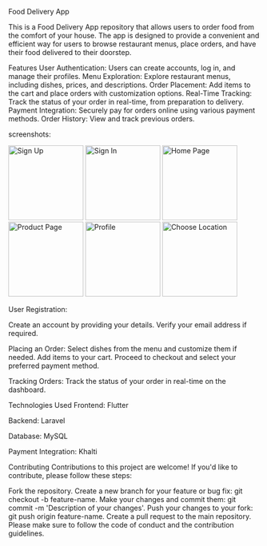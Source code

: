 Food Delivery App

This is a Food Delivery App repository that allows users to order food from the comfort of your house. The app is designed to provide a convenient and efficient way for users to browse restaurant menus, place orders, and have their food delivered to their doorstep.

Features
User Authentication: Users can create accounts, log in, and manage their profiles.
Menu Exploration: Explore restaurant menus, including dishes, prices, and descriptions.
Order Placement: Add items to the cart and place orders with customization options.
Real-Time Tracking: Track the status of your order in real-time, from preparation to delivery.
Payment Integration: Securely pay for orders online using various payment methods.
Order History: View and track previous orders.

screenshots:
<p float="left" margin="10px">
  <img src="https://github.com/pujanpoudel/food_delivery/assets/82041139/9a98b813-4262-4b27-ae2a-15ba60357463" width="150" alt="Sign Up"/>
  <img src="https://github.com/pujanpoudel/food_delivery/assets/82041139/6e97da9c-82e7-4cd5-8e96-4d4c12296f4f" width="150" alt="Sign In"/> 
  <img src="https://github.com/pujanpoudel/food_delivery/assets/82041139/0c21a70c-ca8b-4fe2-8086-118cc763cfb9" width="150" alt="Home Page"/>
  <img src="https://github.com/pujanpoudel/food_delivery/assets/82041139/5e20d01d-2167-4249-8b98-8acd194094da" width="150" alt="Product Page"/> 
  <img src="https://github.com/pujanpoudel/food_delivery/assets/82041139/5756909d-40be-4710-991a-2a746bdb9fe7" width="150" alt="Profile"/>
  <img src="https://github.com/pujanpoudel/food_delivery/assets/82041139/83e6c977-596c-45b2-a080-3d4f0f6b6c83" width="150" alt="Choose Location"/> 
</p>


User Registration:

Create an account by providing your details.
Verify your email address if required.

Placing an Order:
Select dishes from the menu and customize them if needed.
Add items to your cart.
Proceed to checkout and select your preferred payment method.

Tracking Orders:
Track the status of your order in real-time on the dashboard.

Technologies Used
Frontend:
Flutter

Backend:
Laravel

Database:
MySQL

Payment Integration:
Khalti

Contributing
Contributions to this project are welcome! If you'd like to contribute, please follow these steps:

Fork the repository.
Create a new branch for your feature or bug fix: git checkout -b feature-name.
Make your changes and commit them: git commit -m 'Description of your changes'.
Push your changes to your fork: git push origin feature-name.
Create a pull request to the main repository.
Please make sure to follow the code of conduct and the contribution guidelines.
